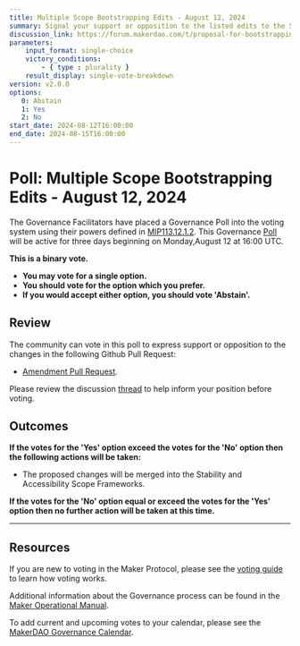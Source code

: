 ```yaml
---
title: Multiple Scope Bootstrapping Edits - August 12, 2024
summary: Signal your support or opposition to the listed edits to the Stability and Accessibility Scopes.
discussion_link: https://forum.makerdao.com/t/proposal-for-bootstrapping-edit-proposal-vote-to-enable-endgame-launch/24842
parameters:
    input_format: single-choice
    victory_conditions:
        - { type : plurality }
    result_display: single-vote-breakdown
version: v2.0.0
options:
   0: Abstain
   1: Yes
   2: No
start_date: 2024-08-12T16:00:00
end_date: 2024-08-15T16:00:00
---
```

# Poll: Multiple Scope Bootstrapping Edits - August 12, 2024

The Governance Facilitators have placed a Governance Poll into the voting system using their powers defined in [MIP113.12.1.2](https://mips.makerdao.com/mips/details/MIP113#12-1-2). This Governance [Poll](https://manual.makerdao.com/governance/governance-cycle/weekly-governance-cycle#weekly-governance-cycle-definitions-mip16c1) will be active for three days beginning on Monday,August 12 at 16:00 UTC.

**This is a binary vote.**

- **You may vote for a single option.**
- **You should vote for the option which you prefer.**
- **If you would accept either option, you should vote 'Abstain'.**

## Review

The community can vote in this poll to express support or opposition to the changes in the following Github Pull Request:

- [Amendment Pull Request](https://github.com/makerdao/mips/pull/1124).

Please review the discussion [thread](https://forum.makerdao.com/t/proposal-for-bootstrapping-edit-proposal-vote-to-enable-endgame-launch/24842) to help inform your position before voting.

## Outcomes

**If the votes for the 'Yes' option exceed the votes for the 'No' option then the following actions will be taken:**

- The proposed changes will be merged into the Stability and Accessibility Scope Frameworks.

**If the votes for the 'No' option equal or exceed the votes for the 'Yes' option then no further action will be taken at this time.**

---

## Resources

If you are new to voting in the Maker Protocol, please see the [voting guide](https://manual.makerdao.com/governance/voting-in-makerdao/on-chain-governance) to learn how voting works.

Additional information about the Governance process can be found in the [Maker Operational Manual](https://manual.makerdao.com).

To add current and upcoming votes to your calendar, please see the [MakerDAO Governance Calendar](https://manual.makerdao.com/makerdao/calendars/governance-calendar).
